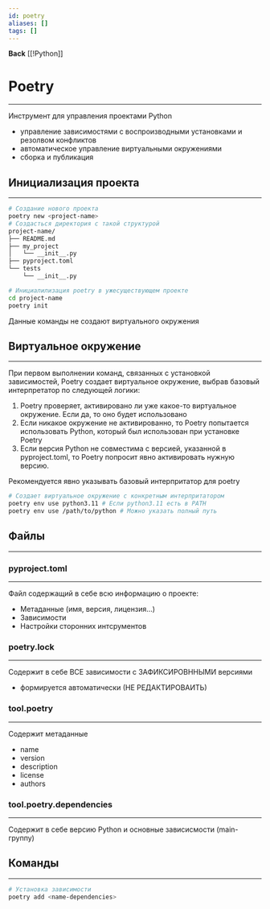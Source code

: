 ```yaml
---
id: poetry
aliases: []
tags: []
---
```

**Back**
    [[!Python]]

# Poetry
---
Инструмент для управления проектами Python
- управление зависимостями с воспроизводными установками и резолвом конфликтов
- автоматическое управление виртуальными окружениями
- сборка и публикация


## Инициализация проекта
---
```bash
# Создание нового проекта
poetry new <project-name>
# Создасться директория с такой структурой
project-name/
├── README.md
├── my_project
│   └── __init__.py
├── pyproject.toml
└── tests
    └── __init__.py

# Инициалилизация poetry в ужесуществующем проекте
cd project-name
poetry init
```
Данные команды не создают виртуального окружения


## Виртуальное окружение
---
При первом выполнении команд, связанных с установкой зависимостей, Poetry создает виртуальное окружение, выбрав базовый интерпретатор по следующей логики:
1. Poetry проверяет, активировано ли уже какое-то виртуальное окружение.
Если да, то оно будет использовано
2. Если никакое окружение не активированно, то Poetry попытается использовать Python, который был использован при установке Poetry
3. Если версия Python не совместима с версией, указанной в pyproject.toml, то Poetry попросит явно активировать нужную версию.

Рекомендуется явно указывать базовый интерпритатор для poetry
```bash
# Создает виртуальное окружение с конкретным интерпритатором
poetry env use python3.11 # Если python3.11 есть в PATH
poetry env use /path/to/python # Можно указать полный путь
```

## Файлы
---

### pyproject.toml
---
Файл содержащий в себе всю информацию о проекте:
- Метаданные (имя, версия, лицензия...)
- Зависимости
- Настройки сторонних интсрументов


### poetry.lock
---
Содержит в себе ВСЕ зависимости с ЗАФИКСИРОВННЫМИ версиями
- формируется автоматически (НЕ РЕДАКТИРОВАИТЬ)


### tool.poetry
---
Содержит метаданные
- name
- version
- description
- license
- authors

### tool.poetry.dependencies
---
Содержит в себе версию Python и основные зависисмости (main-группу)

## Команды
---
```bash
# Установка зависимости
poetry add <name-dependencies>

```
